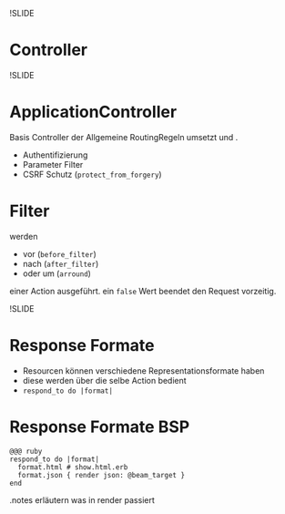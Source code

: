 !SLIDE
# Controller

!SLIDE
# ApplicationController
Basis Controller der Allgemeine RoutingRegeln umsetzt und .

* Authentifizierung
* Parameter Filter
* CSRF Schutz (`protect_from_forgery`)

<!SLIDE bullets>
# Filter

werden 

   * vor (`before_filter`)
   * nach (`after_filter`) 
   * oder um (`arround`)

einer Action ausgeführt. ein `false` Wert beendet den Request vorzeitig.

!SLIDE
# Response Formate
  * Resourcen können verschiedene Representationsformate haben
  * diese werden über die selbe Action bedient
  * `respond_to do |format|`
  
<!SLIDE small>
# Response Formate BSP  
    @@@ ruby
    respond_to do |format|
      format.html # show.html.erb
      format.json { render json: @beam_target }
    end

.notes erläutern was in render passiert  
